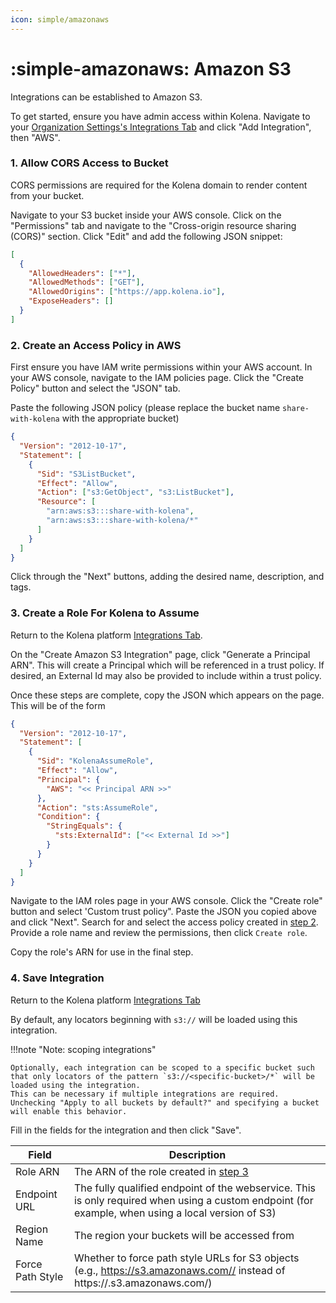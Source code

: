 ```yaml
---
icon: simple/amazonaws
---
```


# :simple-amazonaws: Amazon S3

Integrations can be established to Amazon S3.

To get started, ensure you have admin access within Kolena.
Navigate to your [Organization Settings's Integrations Tab](https://app.kolena.io/redirect/organization?tab=integrations) and click "Add Integration", then "AWS".

### 1. Allow CORS Access to Bucket

CORS permissions are required for the Kolena domain to render content from your bucket.

Navigate to your S3 bucket inside your AWS console.
Click on the "Permissions" tab and navigate to the "Cross-origin resource sharing (CORS)" section.
Click "Edit" and add the following JSON snippet:

```json
[
  {
    "AllowedHeaders": ["*"],
    "AllowedMethods": ["GET"],
    "AllowedOrigins": ["https://app.kolena.io"],
    "ExposeHeaders": []
  }
]
```

### 2. Create an Access Policy in AWS

First ensure you have IAM write permissions within your AWS account.
In your AWS console, navigate to the IAM policies page.
Click the "Create Policy" button and select the "JSON" tab.

Paste the following JSON policy (please replace the bucket name `share-with-kolena` with the appropriate bucket)

```json
{
  "Version": "2012-10-17",
  "Statement": [
    {
      "Sid": "S3ListBucket",
      "Effect": "Allow",
      "Action": ["s3:GetObject", "s3:ListBucket"],
      "Resource": [
        "arn:aws:s3:::share-with-kolena",
        "arn:aws:s3:::share-with-kolena/*"
      ]
    }
  ]
}
```

Click through the "Next" buttons, adding the desired name, description, and tags.

### 3. Create a Role For Kolena to Assume

Return to the Kolena platform [Integrations Tab](https://app.kolena.io/redirect/organization?tab=integrations).

On the "Create Amazon S3 Integration" page, click "Generate a Principal ARN".
This will create a Principal which will be referenced in a trust policy.
If desired, an External Id may also be provided to include within a trust policy.

Once these steps are complete, copy the JSON which appears on the page.
This will be of the form

```json
{
  "Version": "2012-10-17",
  "Statement": [
    {
      "Sid": "KolenaAssumeRole",
      "Effect": "Allow",
      "Principal": {
        "AWS": "<< Principal ARN >>"
      },
      "Action": "sts:AssumeRole",
      "Condition": {
        "StringEquals": {
          "sts:ExternalId": ["<< External Id >>"]
        }
      }
    }
  ]
}
```

Navigate to the IAM roles page in your AWS console.
Click the "Create role" button and select 'Custom trust policy".
Paste the JSON you copied above and click "Next".
Search for and select the access policy created in [step 2](#2-create-an-access-policy-in-aws).
Provide a role name and review the permissions, then click `Create role`.

Copy the role's ARN for use in the final step.

### 4. Save Integration

Return to the Kolena platform [Integrations Tab](https://app.kolena.io/redirect/organization?tab=integrations)

By default, any locators beginning with `s3://` will be loaded using this integration.

!!!note "Note: scoping integrations"

    Optionally, each integration can be scoped to a specific bucket such that only locators of the pattern `s3://<specific-bucket>/*` will be loaded using the integration.
    This can be necessary if multiple integrations are required.
    Unchecking "Apply to all buckets by default?" and specifying a bucket will enable this behavior.

Fill in the fields for the integration and then click "Save".

| Field            | Description                                                                                                                                        |
| ---------------- | -------------------------------------------------------------------------------------------------------------------------------------------------- |
| Role ARN         | The ARN of the role created in [step 3](#3-create-a-role-for-kolena-to-assume)                                                                     |
| Endpoint URL     | The fully qualified endpoint of the webservice. This is only required when using a custom endpoint (for example, when using a local version of S3) |
| Region Name      | The region your buckets will be accessed from                                                                                                      |
| Force Path Style | Whether to force path style URLs for S3 objects (e.g., https://s3.amazonaws.com// instead of https://.s3.amazonaws.com/)                           |

